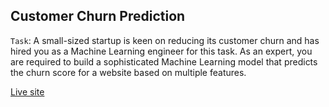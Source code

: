 ## Customer Churn Prediction

`Task`: A small-sized startup is keen on reducing its customer churn and has hired you as a Machine Learning engineer for this task. As an expert, you are required to build a sophisticated Machine Learning model that predicts the churn score for a website based on multiple features.

[Live site](https://kustomer-churn-prediction.herokuapp.com/)
